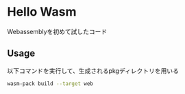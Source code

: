 # Hello Wasm
Webassemblyを初めて試したコード

## Usage
以下コマンドを実行して、生成されるpkgディレクトリを用いる
```bash
wasm-pack build --target web
```